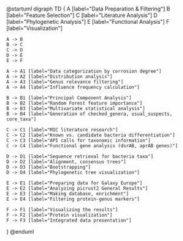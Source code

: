 @startuml
digraph TD {
    A [label="Data Preparation & Filtering"]
    B [label="Feature Selection"]
    C [label="Literature Analysis"]
    D [label="Phylogenetic Analysis"]
    E [label="Functional Analysis"]
    F [label="Visualization"]
    
    A -> B
    B -> C
    C -> D
    D -> E
    E -> F
    
    A -> A1 [label="Data categorization by corrosion degree"]
    A -> A2 [label="Distribution analysis"]
    A -> A3 [label="Genus relevance filtering"]
    A -> A4 [label="Influence frequency calculation"]

    B -> B1 [label="Principal Component Analysis"]
    B -> B2 [label="Random Forest feature importance"]
    B -> B3 [label="Multivariate statistical analysis"]
    B -> B4 [label="Generation of checked_genera, usual_suspects, core_taxa"]

    C -> C1 [label="MIC literature research"]
    C -> C2 [label="Known vs. candidate bacteria differentiation"]
    C -> C3 [label="API calls for taxonomic information"]
    C -> C4 [label="Functional gene analysis (dsrAB, aprAB genes)"]

    D -> D1 [label="Sequence retrieval for bacteria taxa"]
    D -> D2 [label="Alignment, consensus trees"]
    D -> D3 [label="Bootstrapping"]
    D -> D4 [label="Phylogenetic tree visualization"]

    E -> E1 [label="Preparing data for Galaxy Europe"]
    E -> E2 [label="Analyzing picrust2 General Results"]
    E -> E3 [label="Making database, enrichment"]
    E -> E4 [label="Filtering protein-genus markers"]

    F -> F1 [label="Visualizing the results"]
    F -> F2 [label="Protein visualization"]
    F -> F3 [label="Integrated data presentation"]
}
@enduml